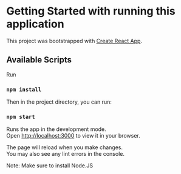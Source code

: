 # Getting Started with running this application

This project was bootstrapped with [Create React App](https://github.com/facebook/create-react-app).

## Available Scripts

Run

### `npm install`

Then in the project directory, you can run:

### `npm start`

Runs the app in the development mode.\
Open [http://localhost:3000](http://localhost:3000) to view it in your browser.

The page will reload when you make changes.\
You may also see any lint errors in the console.

Note: Make sure to install Node.JS